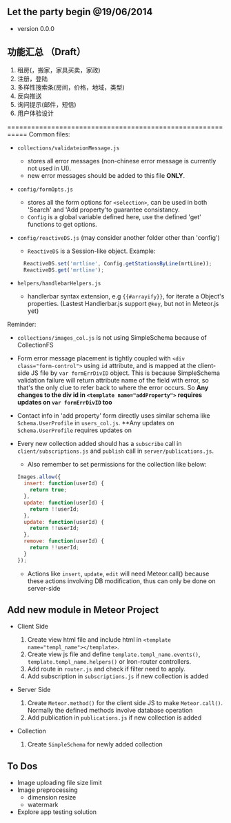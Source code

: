 ## Let the party begin @19/06/2014

- version 0.0.0

## 功能汇总 （Draft）
1.  租房(，搬家，家具买卖，家政)
2.  注册，登陆
3.  多样性搜索条(房间，价格，地域，类型)
4.  反向推送
5.  询问提示(邮件，短信)
6.  用户体验设计

===========================================================
Common files:
- `collections/validateionMessage.js`
  - stores all error messages (non-chinese error message is currently not used in UI).
  - new error messages should be added to this file **ONLY**.
- `config/formOpts.js`
  - stores all the form options for `<selection>`, can be used in both 'Search' and 'Add property'to guarantee consistancy.
  - `Config` is a global variable defined here, use the defined 'get' functions to get options.
- `config/reactiveDS.js` (may consider another folder other than 'config')
  - `ReactiveDS` is a Session-like object. Example:

  ```JavaScript
    ReactiveDS.set('mrtline', Config.getStationsByLine(mrtLine));
    ReactiveDS.get('mrtline');
  ```

- `helpers/handlebarHelpers.js`
  - handlerbar syntax extension, e.g `{{#arrayify}}`, for iterate a Object's properties. (Lastest Handlerbar.js support `@key`, but not in Meteor.js yet)

Reminder:
- `collections/images_col.js` is not using SimpleSchema because of CollectionFS

- Form error message placement is tightly coupled with `<div class="form-control">` using `id` attribute, and is mapped at the client-side JS file by `var formErrDivID` object. This is because SimpleSchema validation failure will return attribute name of the field with error, so that's the only clue to refer back to where the error occurs. So **Any changes to the div id in `<template name="addProperty">` requires updates on `var formErrDivID` too**

- Contact info in 'add property' form directly uses similar schema like `Schema.UserProfile` in `users_col.js`. **Any updates on `Schema.UserProfile` requires updates on

- Every new collection added should has a `subscribe` call in `client/subscriptions.js` and `publish` call in `server/publications.js`.
  - Also remember to set permissions for the collection like below:

  ```JavaScript
  Images.allow({
    insert: function(userId) {
      return true;
    },
    update: function(userId) {
      return !!userId;
    },
    update: function(userId) {
      return !!userId;
    },
    remove: function(userId) {
      return !!userId;
    }
  });
  ```

  - Actions like `insert`, `update`, `edit` will need Meteor.call() because these actions involving DB modification, thus can only be done on server-side

## Add new module in Meteor Project
- Client Side
  1. Create view html file and include html in `<template name="templ_name"></template>`.
  2. Create view js file and define `template.templ_name.events()`, `template.templ_name.helpers()` or Iron-router controllers.
  3. Add route in `router.js` and check if filter need to apply.
  4. Add subscription in `subscriptions.js` if new collection is added

- Server Side
  1. Create `Meteor.method()` for the client side JS to make `Meteor.call()`. Normally the defined methods involve database operation
  2. Add publication in `publications.js` if new collection is added

- Collection
  1. Create `SimpleSchema` for newly added collection

## To Dos
- Image uploading file size limit
- Image preprocessing
  - dimension resize
  - watermark
- Explore app testing solution
